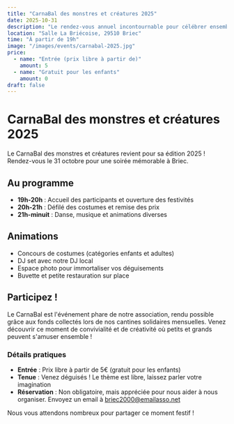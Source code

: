 ```yaml
---
title: "CarnaBal des monstres et créatures 2025"
date: 2025-10-31
description: "Le rendez-vous annuel incontournable pour célébrer ensemble dans une ambiance festive et créative. Costumes, musique et animations !"
location: "Salle La Briécoise, 29510 Briec"
time: "À partir de 19h"
image: "/images/events/carnabal-2025.jpg"
price:
  - name: "Entrée (prix libre à partir de)"
    amount: 5
  - name: "Gratuit pour les enfants"
    amount: 0
draft: false
---
```


# CarnaBal des monstres et créatures 2025

Le CarnaBal des monstres et créatures revient pour sa édition 2025 ! Rendez-vous le 31 octobre pour une soirée mémorable à Briec.

## Au programme

- **19h-20h** : Accueil des participants et ouverture des festivités
- **20h-21h** : Défilé des costumes et remise des prix
- **21h-minuit** : Danse, musique et animations diverses

## Animations

- Concours de costumes (catégories enfants et adultes)
- DJ set avec notre DJ local
- Espace photo pour immortaliser vos déguisements
- Buvette et petite restauration sur place

## Participez !

Le CarnaBal est l'événement phare de notre association, rendu possible grâce aux fonds collectés lors de nos cantines solidaires mensuelles. Venez découvrir ce moment de convivialité et de créativité où petits et grands peuvent s'amuser ensemble !

### Détails pratiques

- **Entrée** : Prix libre à partir de 5€ (gratuit pour les enfants)
- **Tenue** : Venez déguisés ! Le thème est libre, laissez parler votre imagination
- **Réservation** : Non obligatoire, mais appréciée pour nous aider à nous organiser. Envoyez un email à briec2000@emailasso.net

Nous vous attendons nombreux pour partager ce moment festif !